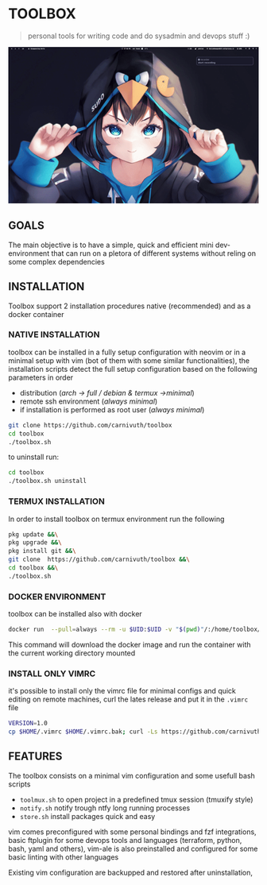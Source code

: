 # TOOLBOX

> personal tools for writing code and do sysadmin and devops stuff :)

![](./demo.gif)

## GOALS

The main objective is to have a simple, quick and efficient mini dev-environment that can run on a pletora of different systems without reling on some complex dependencies

## INSTALLATION

Toolbox support 2 installation procedures native (recommended) and as a docker container

### NATIVE INSTALLATION

toolbox can be installed in a fully setup configuration with neovim or in a minimal setup with vim (bot of them with some similar functionalities),
the installation scripts detect the full setup configuration based on the following parameters in order

- distribution (*arch -> full / debian & termux ->minimal*)
- remote ssh environment (*always minimal*)
- if installation is performed as root user (*always minimal*)

```bash
git clone https://github.com/carnivuth/toolbox
cd toolbox
./toolbox.sh
```

to uninstall run:

```bash
cd toolbox
./toolbox.sh uninstall
```

### TERMUX INSTALLATION

In order to install toolbox on termux environment run the following

```bash
pkg update &&\
pkg upgrade &&\
pkg install git &&\
git clone  https://github.com/carnivuth/toolbox &&\
cd toolbox &&\
./toolbox.sh
```

### DOCKER ENVIRONMENT

toolbox can be installed also with docker

```bash
docker run  --pull=always --rm -u $UID:$UID -v "$(pwd)"/:/home/toolbox/"$(basename "$(pwd)")" --name toolbox -it carnivuth/toolbox bash
```

This command will download the docker image and run the container with the current working directory mounted

### INSTALL ONLY VIMRC

it's possible to install only the vimrc file for minimal configs and quick editing on remote machines, curl the lates release and put it in the `.vimrc` file

```bash
VERSION=1.0
cp $HOME/.vimrc $HOME/.vimrc.bak; curl -Ls https://github.com/carnivuth/toolbox/releases/download/vimrc-v$VERSION/vimrc > $HOME/.vimrc
```

## FEATURES

The toolbox consists on a minimal vim configuration and some usefull bash scripts

- `toolmux.sh` to open project in a predefined tmux session (tmuxify style)
- `notify.sh` notify trough ntfy long running processes
- `store.sh` install packages quick and easy

vim comes preconfigured with some personal bindings and fzf integrations, basic ftplugin for some devops tools and languages (terraform, python, bash, yaml and others), vim-ale is also preinstalled and configured for some basic linting with other languages

Existing vim configuration are backupped and restored after uninstallation,
